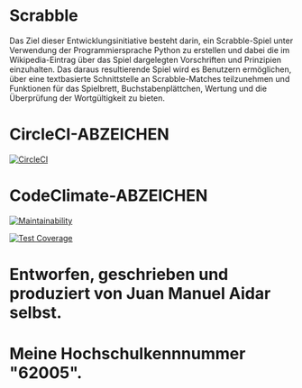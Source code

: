 # Scrabble

Das Ziel dieser Entwicklungsinitiative besteht darin, ein Scrabble-Spiel unter Verwendung der Programmiersprache Python zu erstellen und dabei die im Wikipedia-Eintrag über das Spiel dargelegten Vorschriften und Prinzipien einzuhalten. 
Das daraus resultierende Spiel wird es Benutzern ermöglichen, über eine textbasierte Schnittstelle an Scrabble-Matches teilzunehmen und Funktionen für das Spielbrett, 
Buchstabenplättchen, Wertung und die Überprüfung der Wortgültigkeit zu bieten.

# CircleCI-ABZEICHEN

[![CircleCI](https://dl.circleci.com/status-badge/img/gh/um-computacion-tm/scrabble-2023-jaidar2003/tree/main.svg?style=svg)](https://dl.circleci.com/status-badge/redirect/gh/um-computacion-tm/scrabble-2023-jaidar2003/tree/main)

# CodeClimate-ABZEICHEN

[![Maintainability](https://api.codeclimate.com/v1/badges/73676511189bdd7736c5/maintainability)](https://codeclimate.com/github/um-computacion-tm/scrabble-2023-jaidar2003/maintainability)

[![Test Coverage](https://api.codeclimate.com/v1/badges/73676511189bdd7736c5/test_coverage)](https://codeclimate.com/github/um-computacion-tm/scrabble-2023-jaidar2003/test_coverage)

# Entworfen, geschrieben und produziert von Juan Manuel Aidar selbst.

# Meine Hochschulkennnummer "62005".